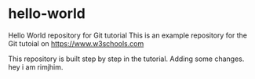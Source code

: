 # hello-world
Hello World repository for Git tutorial
This is an example repository for the Git tutoial on https://www.w3schools.com

This repository is built step by step in the tutorial.
Adding some changes.
hey i am rimjhim.
